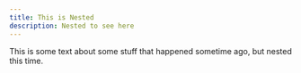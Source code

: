 ```yaml
---
title: This is Nested
description: Nested to see here
---
```


This is some text about some stuff that happened sometime ago, but nested this time.
